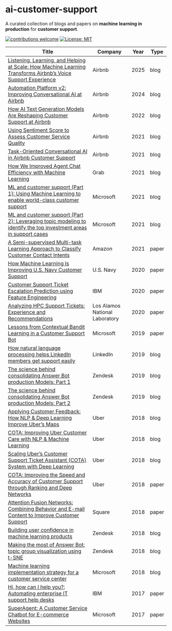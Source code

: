 # ai-customer-support

A curated collection of blogs and papers on **machine learning in production** for **customer support**.

[![contributions welcome](https://img.shields.io/badge/contributions-welcome-brightgreen.svg?style=flat)](./CONTRIBUTING.md) [![License: MIT](https://img.shields.io/badge/License-MIT-yellow.svg)](https://opensource.org/licenses/MIT)

Title | Company | Year | Type
------|---------|------|-----
[Listening, Learning, and Helping at Scale: How Machine Learning Transforms Airbnb’s Voice Support Experience](https://medium.com/airbnb-engineering/listening-learning-and-helping-at-scale-how-machine-learning-transforms-airbnbs-voice-support-b71f912d4760) | Airbnb | 2025 | blog
[Automation Platform v2: Improving Conversational AI at Airbnb](https://medium.com/airbnb-engineering/automation-platform-v2-improving-conversational-ai-at-airbnb-d86c9386e0cb) | Airbnb | 2024 | blog
[How AI Text Generation Models Are Reshaping Customer Support at Airbnb](https://medium.com/airbnb-engineering/how-ai-text-generation-models-are-reshaping-customer-support-at-airbnb-a851db0b4fa3) | Airbnb | 2022 | blog
[Using Sentiment Score to Assess Customer Service Quality](https://medium.com/airbnb-engineering/using-sentiment-score-to-assess-customer-service-quality-43434dbe199b) | Airbnb | 2021 | blog
[Task-Oriented Conversational AI in Airbnb Customer Support](https://medium.com/airbnb-engineering/task-oriented-conversational-ai-in-airbnb-customer-support-5ebf49169eaa) | Airbnb | 2021 | blog
[How We Improved Agent Chat Efficiency with Machine Learning](https://engineering.grab.com/how-we-improved-agent-chat-efficiency-with-ml) | Grab |2021 | blog
[ML and customer support (Part 1): Using Machine Learning to enable world-class customer support](https://medium.com/data-science-at-microsoft/ml-and-customer-support-part-1-using-machine-learning-to-enable-world-class-customer-support-c90b3b02f6a3) | Microsoft | 2021 | blog
[ML and customer support (Part 2): Leveraging topic modeling to identify the top investment areas in support cases](https://medium.com/data-science-at-microsoft/ml-and-customer-support-part-2-leveraging-topic-modeling-to-identify-the-top-investment-areas-in-f0348382c251) | Microsoft | 2021 | blog
[A Semi-supervised Multi-task Learning Approach to Classify Customer Contact Intents](https://arxiv.org/abs/2106.07381) | Amazon | 2021 | paper
[How Machine Learning Is Improving U.S. Navy Customer Support](https://ojs.aaai.org/index.php/AAAI/article/view/7023) | U.S. Navy | 2020 | paper
[Customer Support Ticket Escalation Prediction using Feature Engineering](https://arxiv.org/abs/2010.06145) | IBM | 2020 | paper
[Analyzing HPC Support Tickets: Experience and Recommendations](https://arxiv.org/abs/2010.04321) | Los Alamos National Laboratory | 2020 | paper
[Lessons from Contextual Bandit Learning in a Customer Support Bot](https://arxiv.org/abs/1905.02219) | Microsoft | 2019 | paper
[How natural language processing helps LinkedIn members get support easily](https://engineering.linkedin.com/blog/2019/04/how-natural-language-processing-help-support) | LinkedIn | 2019 | blog
[The science behind consolidating Answer Bot production Models: Part 1](https://zendesk.engineering/the-science-behind-consolidating-answer-bot-production-models-part-1-be5579a9047e) | Zendesk | 2019 | blog
[The science behind consolidating Answer Bot production Models: Part 2](https://zendesk.engineering/the-science-behind-consolidating-answer-bot-production-models-part-2-e4bb62233c0b) | Zendesk | 2019 | blog
[Applying Customer Feedback: How NLP & Deep Learning Improve Uber’s Maps](https://eng.uber.com/nlp-deep-learning-uber-maps/) | Uber | 2018 | blog
[COTA: Improving Uber Customer Care with NLP & Machine Learning](https://eng.uber.com/cota/) | Uber | 2018 | blog
[Scaling Uber’s Customer Support Ticket Assistant (COTA) System with Deep Learning](https://eng.uber.com/cota-v2/) | Uber | 2018 | blog
[COTA: Improving the Speed and Accuracy of Customer Support through Ranking and Deep Networks](https://arxiv.org/abs/1807.01337) | Uber | 2018 | paper
[Attention Fusion Networks: Combining Behavior and E-mail Content to Improve Customer Support](https://arxiv.org/abs/1811.03169) | Square | 2018 | paper
[Building user confidence in machine learning products](https://medium.com/zendesk-engineering/building-user-confidence-in-machine-learning-products-9b342d4b31c6) | Zendesk | 2018 | blog
[Making the most of Answer Bot: topic group visualization using t-SNE](https://medium.com/zendesk-engineering/making-the-most-of-answer-bot-topic-group-visualization-using-t-sne-fc5ea5bf5f34) | Zendesk | 2018 | blog
[Machine learning implementation strategy for a customer service center](https://cloudblogs.microsoft.com/dynamics365/bdm/2018/02/07/machine-learning-implementation-strategy-for-a-customer-service-center/) | Microsoft | 2018 | blog
[Hi, how can I help you?: Automating enterprise IT support help desks](https://arxiv.org/abs/1711.02012) | IBM | 2017 | paper
[SuperAgent: A Customer Service Chatbot for E-commerce Websites](https://aclanthology.org/P17-4017.pdf) | Microsoft | 2017 | paper
